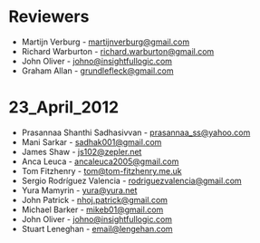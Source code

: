 Reviewers
=========

* Martijn Verburg - martijnverburg@gmail.com
* Richard Warburton - richard.warburton@gmail.com
* John Oliver - johno@insightfullogic.com
* Graham Allan - grundlefleck@gmail.com

23_April_2012
=============

* Prasannaa Shanthi Sadhasivvan - prasannaa_ss@yahoo.com
* Mani Sarkar - sadhak001@gmail.com
* James Shaw - js102@zepler.net
* Anca Leuca - ancaleuca2005@gmail.com
* Tom Fitzhenry - tom@tom-fitzhenry.me.uk
* Sergio Rodríguez Valencia - rodriguezvalencia@gmail.com
* Yura Mamyrin - yura@yura.net
* John Patrick - nhoj.patrick@gmail.com
* Michael Barker - mikeb01@gmail.com
* John Oliver - johno@insightfullogic.com
* Stuart Leneghan - email@lengehan.com
